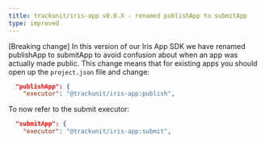 ```yaml
---
title: trackunit/iris-app v0.0.X - renamed publishApp to submitApp
type: improved
---
```


[Breaking change] In this version of our Iris App SDK we have renamed publishApp to submitApp to avoid confusion about when an app was actually made public. 
This change means that for existing apps you should open up the `project.json` file and change:

```json
  "publishApp": {
    "executor": "@trackunit/iris-app:publish",
```

To now refer to the submit executor:

```json
  "submitApp": {
    "executor": "@trackunit/iris-app:submit",
```
